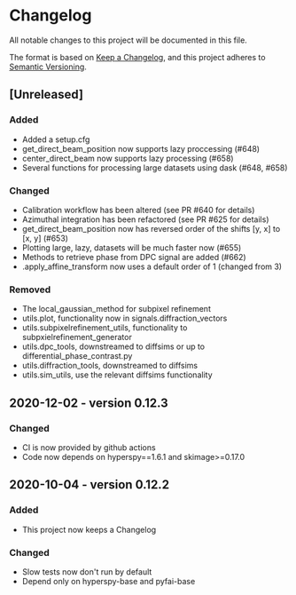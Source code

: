 # Changelog
All notable changes to this project will be documented in this file.

The format is based on [Keep a Changelog](https://keepachangelog.com/en/1.0.0/),
and this project adheres to [Semantic Versioning](https://semver.org/spec/v2.0.0.html).

## [Unreleased]
### Added
- Added a setup.cfg
- get_direct_beam_position now supports lazy proccessing (#648)
- center_direct_beam now supports lazy processing (#658)
- Several functions for processing large datasets using dask (#648, #658)

### Changed
- Calibration workflow has been altered (see PR #640 for details)
- Azimuthal integration has been refactored (see PR #625 for details)
- get_direct_beam_position now has reversed order of the shifts [y, x] to [x, y] (#653)
- Plotting large, lazy, datasets will be much faster now (#655)
- Methods to retrieve phase from DPC signal are added (#662)
- .apply_affine_transform now uses a default order of 1 (changed from 3)

### Removed
- The local_gaussian_method for subpixel refinement
- utils.plot, functionality now in signals.diffraction_vectors
- utils.subpixelrefinement_utils, functionality to subpxielrefinement_generator
- utils.dpc_tools, downstreamed to diffsims or up to differential_phase_contrast.py
- utils.diffraction_tools, downstreamed to diffsims
- utils.sim_utils, use the relevant diffsims functionality

## 2020-12-02 - version 0.12.3
### Changed
- CI is now provided by github actions
- Code now depends on hyperspy==1.6.1 and skimage>=0.17.0

## 2020-10-04 - version 0.12.2
### Added
- This project now keeps a Changelog

### Changed
- Slow tests now don't run by default
- Depend only on hyperspy-base and pyfai-base
